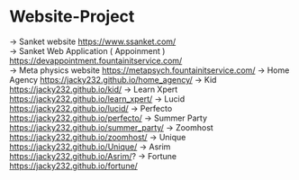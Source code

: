 # Website-Project
-> Sanket website https://www.ssanket.com/    
-> Sanket Web Application ( Appoinment ) https://devappointment.fountainitservice.com/ <br>
-> Meta physics website https://metapsych.fountainitservice.com/
-> Home Agency https://jacky232.github.io/home_agency/
-> Kid https://jacky232.github.io/kid/
-> Learn Xpert https://jacky232.github.io/learn_xpert/
-> Lucid https://jacky232.github.io/lucid/
-> Perfecto  https://jacky232.github.io/perfecto/
-> Summer Party https://jacky232.github.io/summer_party/
-> Zoomhost https://jacky232.github.io/zoomhost/
-> Unique https://jacky232.github.io/Unique/
-> Asrim https://jacky232.github.io/Asrim/?
-> Fortune https://jacky232.github.io/fortune/

